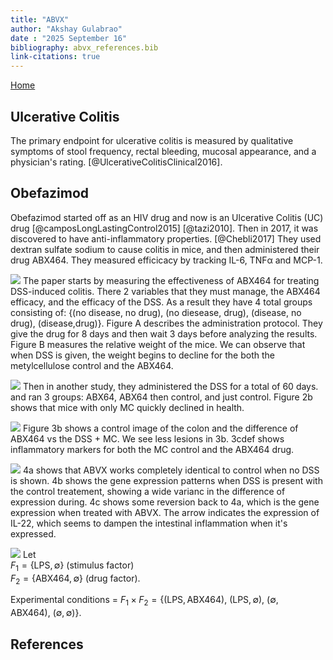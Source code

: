 ```yaml
---
title: "ABVX"
author: "Akshay Gulabrao"
date : "2025 September 16"
bibliography: abvx_references.bib
link-citations: true
---
```


[Home](./index.html)

## Ulcerative Colitis
The primary endpoint for ulcerative colitis is measured by qualitative symptoms of stool frequency, rectal bleeding, mucosal appearance, and a physician's rating.  [@UlcerativeColitisClinical2016].


## Obefazimod

Obefazimod started off as an HIV drug and now is an Ulcerative Colitis (UC) drug [@camposLongLastingControl2015] [@tazi2010]. Then in 2017, it was discovered to have anti-inflammatory properties. [@Chebli2017] They used dextran sulfate sodium to cause colitis in mice, and then administered their drug ABX464. They measured efficicacy by tracking IL-6, TNFα and MCP-1.

![](./media/campos_fig1.png)
The paper starts by measuring the effectiveness of ABX464 for treating DSS-induced colitis. There 2 variables that they must manage, the ABX464 efficacy, and the efficacy of the DSS. As a result they have 4 total groups consisting of: {(no disease, no drug), (no diesease, drug), (disease, no drug), (disease,drug)}. Figure A describes the administration protocol. They give the drug for 8 days and then wait 3 days before analyzing the results. Figure B measures the relative weight of the mice. We can observe that when DSS is given, the weight begins to decline for the both the metylcellulose control and the ABX464.

![](./media/campos_fig2.png)
Then in another study, they administered the DSS for a total of 60 days. and ran 3 groups: ABX64, ABX64 then control, and just control. Figure 2b shows that mice with only MC quickly declined in health.

![](./media/campos_fig3.png)
Figure 3b shows a control image of the colon and the difference of ABX464 vs the DSS + MC. We see less lesions in 3b. 3cdef shows inflammatory markers for both the MC control and the ABX464 drug.

![](./media/campos_fig4.png)
4a shows that ABVX works completely identical to control when no DSS is shown. 4b shows the gene expression patterns when DSS is present with the control treatement, showing a wide varianc in the difference of expression during. 4c shows some reversion back to 4a, which is the gene expression when treated with ABVX. The arrow indicates the expression of IL-22, which seems to dampen the intestinal inflammation when it's expressed.

![](./media/campos_fig5.png)
Let  
$F_1 = \{\text{LPS}, \emptyset\}$ (stimulus factor)  
$F_2 = \{\text{ABX464}, \emptyset\}$ (drug factor).

Experimental conditions = $F_1 \times F_2 = \bigl\{(\text{LPS}, \text{ABX464}),\ (\text{LPS}, \emptyset),\ (\emptyset, \text{ABX464}),\ (\emptyset, \emptyset)\bigr\}$.

## References

